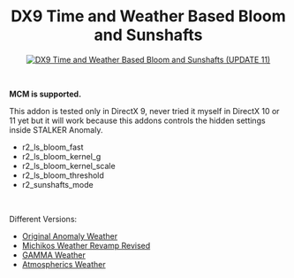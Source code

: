 <h1 align="center">DX9 Time and Weather Based Bloom and Sunshafts</h1>

<p align="center">
	<a href="https://www.moddb.com/mods/stalker-anomaly/addons/dx9-time-and-weather-based-bloom-and-sunshafts" title="Download DX9 Time and Weather Based Bloom and Sunshafts (UPDATE 11) - Mod DB" target="_blank">
		<img src="https://button.moddb.com/download/medium/236768.png" alt="DX9 Time and Weather Based Bloom and Sunshafts (UPDATE 11)" />
	</a>
</p>

<br>

**MCM is supported.**

This addon is tested only in DirectX 9, never tried it myself in DirectX 10 or 11 yet but it will work because this addons controls the hidden settings inside STALKER Anomaly.
* r2_ls_bloom_fast
* r2_ls_bloom_kernel_g
* r2_ls_bloom_kernel_scale
* r2_ls_bloom_threshold
* r2_sunshafts_mode

<br>

Different Versions:
* [Original Anomaly Weather](https://github.com/alexxShandsome/DX9-Time-and-Weather-Based-Bloom-and-Sunshafts/tree/default-weather)
* [Michikos Weather Revamp Revised](https://github.com/alexxShandsome/DX9-Time-and-Weather-Based-Bloom-and-Sunshafts/tree/michikos-weather)
* [GAMMA Weather]()
* [Atmospherics Weather](https://github.com/alexxShandsome/DX9-Time-and-Weather-Based-Bloom-and-Sunshafts/tree/atmospherics-weather)

